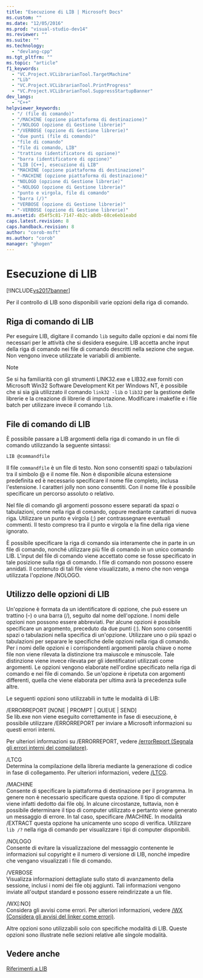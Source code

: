 ```yaml
---
title: "Esecuzione di LIB | Microsoft Docs"
ms.custom: ""
ms.date: "12/05/2016"
ms.prod: "visual-studio-dev14"
ms.reviewer: ""
ms.suite: ""
ms.technology: 
  - "devlang-cpp"
ms.tgt_pltfrm: ""
ms.topic: "article"
f1_keywords: 
  - "VC.Project.VCLibrarianTool.TargetMachine"
  - "Lib"
  - "VC.Project.VCLibrarianTool.PrintProgress"
  - "VC.Project.VCLibrarianTool.SuppressStartupBanner"
dev_langs: 
  - "C++"
helpviewer_keywords: 
  - "/ (file di comando)"
  - "/MACHINE (opzione piattaforma di destinazione)"
  - "/NOLOGO (opzione di Gestione librerie)"
  - "/VERBOSE (opzione di Gestione librerie)"
  - "due punti (file di comando)"
  - "file di comando"
  - "file di comando, LIB"
  - "trattino (identificatore di opzione)"
  - "barra (identificatore di opzione)"
  - "LIB [C++], esecuzione di LIB"
  - "MACHINE (opzione piattaforma di destinazione)"
  - "-MACHINE (opzione piattaforma di destinazione)"
  - "NOLOGO (opzione di Gestione librerie)"
  - "-NOLOGO (opzione di Gestione librerie)"
  - "punto e virgola, file di comando"
  - "barra (/)"
  - "VERBOSE (opzione di Gestione librerie)"
  - "-VERBOSE (opzione di Gestione librerie)"
ms.assetid: d54f5c81-7147-4b2c-a8db-68ce6eb1eabd
caps.latest.revision: 8
caps.handback.revision: 8
author: "corob-msft"
ms.author: "corob"
manager: "ghogen"
---
```

# Esecuzione di LIB
[!INCLUDE[vs2017banner](../../assembler/inline/includes/vs2017banner.md)]

Per il controllo di LIB sono disponibili varie opzioni della riga di comando.  
  
## Riga di comando di LIB  
 Per eseguire LIB, digitare il comando `lib` seguito dalle opzioni e dai nomi file necessari per le attività che si desidera eseguire.  LIB accetta anche input della riga di comando nei file di comando descritti nella sezione che segue.  Non vengono invece utilizzate le variabili di ambiente.  
  
> [!NOTE]
>  Se si ha familiarità con gli strumenti LINK32.exe e LIB32.exe forniti con Microsoft Win32 Software Development Kit per Windows NT, è possibile che si sia già utilizzato il comando `link32 -lib` o `lib32` per la gestione delle librerie e la creazione di librerie di importazione.  Modificare i makefile e i file batch per utilizzare invece il comando `lib`.  
  
## File di comando di LIB  
 È possibile passare a LIB argomenti della riga di comando in un file di comando utilizzando la seguente sintassi:  
  
```  
LIB @commandfile  
```  
  
 Il file `commandfile` è un file di testo.  Non sono consentiti spazi o tabulazioni tra il simbolo @ e il nome file.  Non è disponibile alcuna estensione predefinita ed è necessario specificare il nome file completo, inclusa l'estensione.  I caratteri jolly non sono consentiti.  Con il nome file è possibile specificare un percorso assoluto o relativo.  
  
 Nel file di comando gli argomenti possono essere separati da spazi o tabulazioni, come nella riga di comando, oppure mediante caratteri di nuova riga.  Utilizzare un punto e virgola \(;\) per contrassegnare eventuali commenti.  Il testo compreso tra il punto e virgola e la fine della riga viene ignorato.  
  
 È possibile specificare la riga di comando sia interamente che in parte in un file di comando, nonché utilizzare più file di comando in un unico comando LIB.  L'input del file di comando viene accettato come se fosse specificato in tale posizione sulla riga di comando.  I file di comando non possono essere annidati.  Il contenuto di tali file viene visualizzato, a meno che non venga utilizzata l'opzione \/NOLOGO.  
  
## Utilizzo delle opzioni di LIB  
 Un'opzione è formata da un identificatore di opzione, che può essere un trattino \(–\) o una barra \(\/\), seguito dal nome dell'opzione.  I nomi delle opzioni non possono essere abbreviati.  Per alcune opzioni è possibile specificare un argomento, preceduto da due punti \(:\).  Non sono consentiti spazi o tabulazioni nella specifica di un'opzione.  Utilizzare uno o più spazi o tabulazioni per separare le specifiche delle opzioni nella riga di comando.  Per i nomi delle opzioni e i corrispondenti argomenti parola chiave o nome file non viene rilevata la distinzione tra maiuscole e minuscole. Tale distinzione viene invece rilevata per gli identificatori utilizzati come argomenti.  Le opzioni vengono elaborate nell'ordine specificato nella riga di comando e nei file di comando.  Se un'opzione è ripetuta con argomenti differenti, quella che viene elaborata per ultima avrà la precedenza sulle altre.  
  
 Le seguenti opzioni sono utilizzabili in tutte le modalità di LIB:  
  
 \/ERRORREPORT \[NONE &#124; PROMPT &#124; QUEUE &#124; SEND\]  
 Se lib.exe non viene eseguito correttamente in fase di esecuzione, è possibile utilizzare \/ERRORREPORT per inviare a Microsoft informazioni su questi errori interni.  
  
 Per ulteriori informazioni su \/ERRORREPORT, vedere [\/errorReport \(Segnala gli errori interni del compilatore\)](../../build/reference/errorreport-report-internal-compiler-errors.md).  
  
 \/LTCG  
 Determina la compilazione della libreria mediante la generazione di codice in fase di collegamento.  Per ulteriori informazioni, vedere [\/LTCG](../../build/reference/ltcg-link-time-code-generation.md).  
  
 \/MACHINE  
 Consente di specificare la piattaforma di destinazione per il programma.  In genere non è necessario specificare questa opzione.  Il tipo di computer viene infatti dedotto dai file obj.  In alcune circostanze, tuttavia, non è possibile determinare il tipo di computer utilizzato e pertanto viene generato un messaggio di errore.  In tal caso, specificare \/MACHINE.  In modalità \/EXTRACT questa opzione ha unicamente uno scopo di verifica.  Utilizzare `lib /?` nella riga di comando per visualizzare i tipi di computer disponibili.  
  
 \/NOLOGO  
 Consente di evitare la visualizzazione del messaggio contenente le informazioni sul copyright e il numero di versione di LIB, nonché impedire che vengano visualizzati i file di comando.  
  
 \/VERBOSE  
 Visualizza informazioni dettagliate sullo stato di avanzamento della sessione, inclusi i nomi dei file obj aggiunti.  Tali informazioni vengono inviate all'output standard e possono essere reindirizzate a un file.  
  
 \/WX\[:NO\]  
 Considera gli avvisi come errori.  Per ulteriori informazioni, vedere [\/WX \(Considera gli avvisi del linker come errori\)](../../build/reference/wx-treat-linker-warnings-as-errors.md).  
  
 Altre opzioni sono utilizzabili solo con specifiche modalità di LIB.  Queste opzioni sono illustrate nelle sezioni relative alle singole modalità.  
  
## Vedere anche  
 [Riferimenti a LIB](../../build/reference/lib-reference.md)